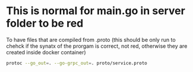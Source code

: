 # This is normal for main.go in server folder to be red

To have files that are compiled from .proto (this should be only run to chehck if the synatx of the prorgam is correct, not red, otherwise they are created inside docker container)
```bash
protoc --go_out=. --go-grpc_out=. proto/service.proto
```